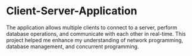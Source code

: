 # Client-Server-Application
The application allows multiple clients to connect to a server, perform database operations, and communicate with each other in real-time. This project helped me enhance my understanding of network programming, database management, and concurrent programming.

